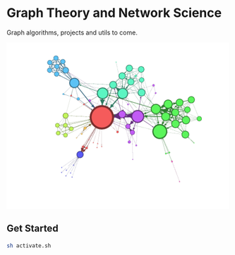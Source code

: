 # Graph Theory and Network Science

Graph algorithms, projects and utils to come.

![image](docs/sample.png)

## Get Started

```bash
sh activate.sh
```
